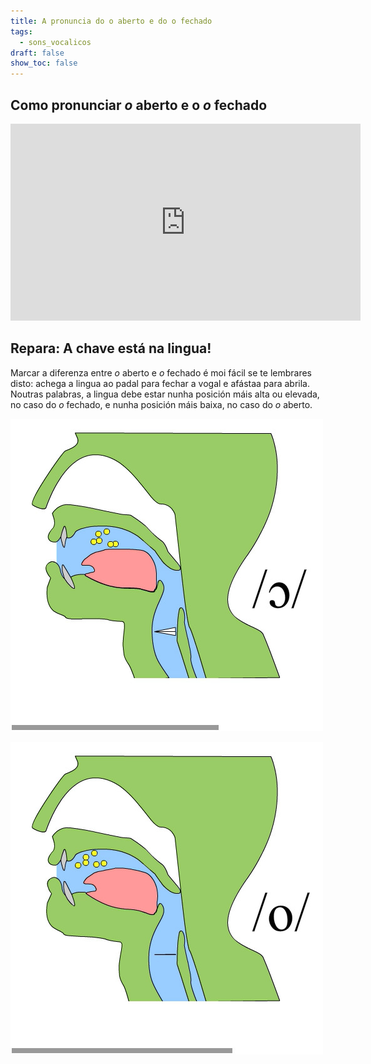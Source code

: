 ```yaml
---
title: A pronuncia do o aberto e do o fechado
tags:
  - sons_vocalicos
draft: false
show_toc: false
---
```

## Como pronunciar *o* aberto e o *o* fechado

<iframe width="560" height="315" src="https://www.youtube.com/embed/2AlQXbux11c?si=HhMFJtg0BmOjwhjn" title="YouTube video player" frameborder="0" allow="accelerometer; autoplay; clipboard-write; encrypted-media; gyroscope; picture-in-picture; web-share" allowfullscreen></iframe>

## Repara: A chave está na lingua!

Marcar a diferenza entre *o* aberto e *o* fechado é moi fácil se te lembrares disto: achega a lingua ao padal para fechar a vogal e afástaa para abrila. Noutras palabras, a lingua debe estar nunha posición máis alta ou elevada, no caso do *o* fechado, e nunha posición máis baixa, no caso do *o* aberto.

![](/img/o_aberto.jpg)

![](/img/o_fechado.jpg)